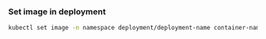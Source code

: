 ### Set image in deployment

```bash
kubectl set image -n namespace deployment/deployment-name container-name=container:tag
```
